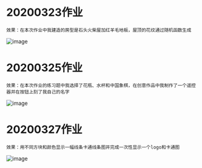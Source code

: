 # 20200323作业 
    效果：在本次作业中我建造的房型是石头火柴屋加红羊毛地板，屋顶的花纹通过随机函数生成
   ![image](https://github.com/shiep18/EIS2020/blob/master/students/ShenJiaCheng/my%20house/myhouse.png)
   
# 20200325作业 
    效果：在本次作业的练习题中我选择了花瓶、水杯和中国象棋，在创意作品中我制作了一个遥控器并在按钮上刻了我自己的名字
   ![image](https://github.com/shiep18/EIS2020/blob/master/students/ShenJiaCheng/my%20logo/mylogo.png)
 
# 20200327作业 
    效果：用不同方块和颜色显示一幅线条卡通线条图并完成一次性显示一个logo和卡通图
   ![image](https://github.com/shiep18/EIS2020/blob/master/students/ShenJiaCheng/my%20pic/myclan.png)
